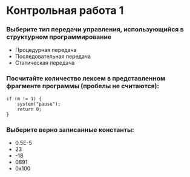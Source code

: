 # Контрольная работа 1

### Выберите тип передачи управления, использующийся в структурном программирование

* Процедурная передача
* Последовательная передача
* Статическая передача
  
### Посчитайте количество лексем в представленном фрагменте программы (пробелы не считаются):

	if (m != 1) {
		system("pause");
		return 0;
	}

### Выберите верно записанные константы:

* 0.5E-5
* 23
* -18
* 0891
* 0x100
